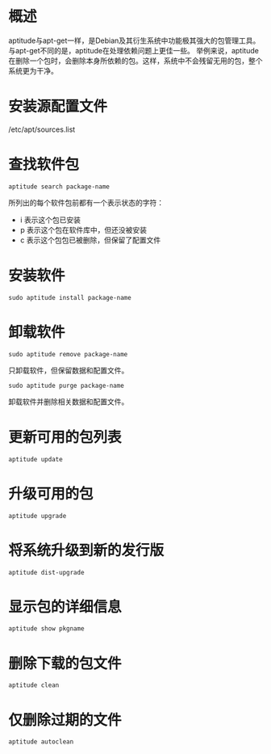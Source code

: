 # 概述

aptitude与apt-get一样，是Debian及其衍生系统中功能极其强大的包管理工具。与apt-get不同的是，aptitude在处理依赖问题上更佳一些。
举例来说，aptitude在删除一个包时，会删除本身所依赖的包。这样，系统中不会残留无用的包，整个系统更为干净。

# 安装源配置文件

/etc/apt/sources.list

# 查找软件包

```
aptitude search package-name
```
所列出的每个软件包前都有一个表示状态的字符：

- i 表示这个包已安装
- p 表示这个包在软件库中，但还没被安装
- c 表示这个包包已被删除，但保留了配置文件

# 安装软件

```
sudo aptitude install package-name
```

# 卸载软件

```
sudo aptitude remove package-name
```
只卸载软件，但保留数据和配置文件。

```
sudo aptitude purge package-name
```
卸载软件并删除相关数据和配置文件。

# 更新可用的包列表

```
aptitude update
```

# 升级可用的包

```
aptitude upgrade
```

# 将系统升级到新的发行版

```
aptitude dist-upgrade
```

# 显示包的详细信息

```
aptitude show pkgname
```

# 删除下载的包文件

```
aptitude clean
```

# 仅删除过期的文件

```
aptitude autoclean
```
